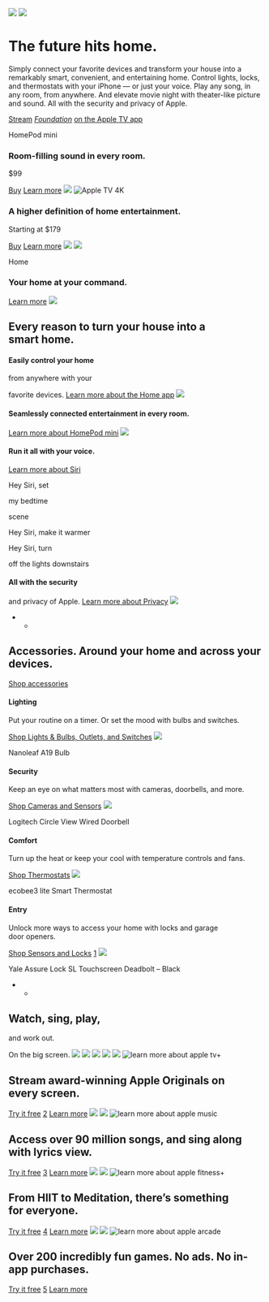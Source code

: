 ![](/v/tv-home/a/images/overview/hero_tv__d8nngabrofue_large.png)
![](/v/tv-home/a/images/overview/hero_homepod_appletv_lockup__ecxlvf764zu6_large.png)

# The future hits&nbsp;home.

Simply connect your favorite devices and transform your house into a remarkably smart, convenient, and entertaining home. Control lights, locks, and thermostats with your iPhone — or just your voice. Play any song, in any room, from anywhere. And elevate movie night with theater-like picture and sound. All with the security and privacy of&nbsp;Apple.

[Stream](https://tv.apple.com/us/show/foundation/umc.cmc.5983fipzqbicvrve6jdfep4x3)
*[Foundation](https://tv.apple.com/us/show/foundation/umc.cmc.5983fipzqbicvrve6jdfep4x3)*
[on the Apple TV app](https://tv.apple.com/us/show/foundation/umc.cmc.5983fipzqbicvrve6jdfep4x3)

HomePod mini

### Room-filling sound in every&nbsp;room.

$99

[Buy](/us/shop/goto/buy_homepod/homepod_mini)
[Learn more](/homepod-mini/)
![](/v/tv-home/a/images/overview/room_filling_sound__zagu3551kwyi_large.jpg)
![Apple TV 4K](/v/tv-home/a/images/overview/apple_tv_4k_logo__vyjj7uki3tui_large.png)

### A higher definition of home entertainment.

Starting at $179

[Buy](/us/shop/goto/buy_tv/apple_tv_4k)
[Learn more](/apple-tv-4k/)
![](/v/tv-home/a/images/overview/higher_definition__hfivribdc3ue_large.jpg)
![](/v/tv-home/a/images/overview/home_icon__9u57pp0qahea_large.png)

Home

### Your home at your command.
[Learn more](/ios/home/)
![](/v/tv-home/a/images/overview/your_home_at_your_command__b1w2tomy2wia_large.jpg)

## Every reason to turn your house into a smart&nbsp;home.

#### Easily control your home

from anywhere with your

favorite devices.
[Learn more about the Home&nbsp;app](/ios/home/)
![](/v/tv-home/a/images/overview/control_your_home__ftcaw216qjqm_large.jpg)

#### Seamlessly connected entertainment in every&nbsp;room.
[Learn more about HomePod&nbsp;mini](/homepod-mini/)
![](/v/tv-home/a/images/overview/seemlessly_connected__fp9rabi8a7u6_large.jpg)

#### Run it all with your voice.
[Learn more about&nbsp;Siri](/siri/)

Hey Siri, set

my bedtime

scene

Hey Siri, make it&nbsp;warmer

Hey Siri, turn

off the lights downstairs

#### All with the security

and privacy of Apple.
[Learn more about Privacy](/privacy/)
![](/v/tv-home/a/images/overview/security_and_privacy__bzlguj2x29jm_large.jpg)
- -
## Accessories. Around your home and across your devices.
[Shop accessories](/us/shop/goto/accessories/homekit)

#### Lighting

Put your routine on a timer. Or set the mood with bulbs and&nbsp;switches.

[Shop Lights &amp; Bulbs, Outlets, and&nbsp;Switches](/us/shop/goto/accessories/homekit?page=1&amp;f=homeoutlet-homeswitch-lighting&amp;fh=482b%2B460d%2B49f4%2B49f5)
![](/v/tv-home/a/images/overview/lighting__bwpnaru6q1w2_large.jpg)

Nanoleaf A19 Bulb

#### Security

Keep an eye on what matters most with cameras, doorbells, and&nbsp;more.

[Shop Cameras and Sensors](/us/shop/goto/accessories/homekit?page=1&amp;f=securitycam-sensor&amp;fh=482b%2B463e%2B463d)
![](/v/tv-home/a/images/overview/security__dbctk5zp4gcy_large.jpg)

Logitech Circle View Wired Doorbell

#### Comfort

Turn up the heat or keep your cool with temperature controls and&nbsp;fans.

[Shop Thermostats](/us/shop/goto/accessories/homekit?page=1&amp;f=thermostat&amp;fh=482b%2B465a)
![](/v/tv-home/a/images/overview/comfort__bnwbuouyz10i_large.jpg)

ecobee3 lite Smart Thermostat

#### Entry

Unlock more ways to access your home with locks and garage door&nbsp;openers.

[Shop Sensors and Locks](/us/shop/goto/accessories/homekit?page=1&amp;f=accesssecurity-sensor&amp;fh=482b%2B45ae%2B463e)
[1](/us/shop/goto/accessories/homekit?page=1&amp;f=accesssecurity-sensor&amp;fh=482b%2B45ae%2B463e)
![](/v/tv-home/a/images/overview/entry__bfom4g78kbg2_large.jpg)

Yale Assure Lock SL Touchscreen Deadbolt – Black

- -
## Watch, sing, play,

and work out.

On the big screen.
![](/v/tv-home/a/images/overview/apple_experience_hardware__bk2gaiiovh7m_large.png)
![](/v/tv-home/a/images/overview/sizzle_startframe__ebeh0kpfpk2u_large.jpg)
![](/v/tv-home/a/images/overview/sizzle_endframe__d1j42ok2ntyu_large.jpg)
![](/v/tv-home/a/images/overview/apple_experience_hardware__bk2gaiiovh7m_large.png)
![](/v/tv-home/a/images/overview/apple_experience_full_tv__0rrdekggiqa6_small.png)
![learn more about apple tv+](/v/tv-home/a/images/overview/tv_plus_logo__ftim9r0zkyum_large.png)

## Stream award-winning Apple&nbsp;Originals on every&nbsp;screen.
[Try it free](https://tv.apple.com?itscg=10000&amp;itsct=pod-services-tv-apl-tvhm-21_1019)
[2](https://tv.apple.com?itscg=10000&amp;itsct=pod-services-tv-apl-tvhm-21_1019)
[Learn more](/apple-tv-plus/)
![](/v/tv-home/a/images/overview/apple_experience_hardware__bk2gaiiovh7m_large.png)
![](/v/tv-home/a/images/overview/apple_experience_full_music__ejh4939gb2gm_small.png)
![learn more about apple music](/v/tv-home/a/images/overview/apple_music_logo__fysswdp9i4yi_large.png)

## Access over 90 million songs, and sing along with lyrics&nbsp;view.
[Try it free](https://music.apple.com?itscg=10000&amp;itsct=pod-services-music-apl-tvhm-21_1019)
[3](https://music.apple.com?itscg=10000&amp;itsct=pod-services-music-apl-tvhm-21_1019)
[Learn more](/apple-music/)
![](/v/tv-home/a/images/overview/apple_experience_hardware__bk2gaiiovh7m_large.png)
![](/v/tv-home/a/images/overview/apple_experience_full_fitness__bn4vhi7bu96q_small.png)
![learn more about apple fitness+](/v/tv-home/a/images/overview/fitness_plus_logo__ejje682nywae_large.png)

## From HIIT to Meditation, there’s something for&nbsp;everyone.
[Try it free](https://fitness.apple.com/us/subscribe?itscg=10000&amp;itsct=pod-services-fitness-apl-tvhm-21_1019)
[4](https://fitness.apple.com/us/subscribe?itscg=10000&amp;itsct=pod-services-fitness-apl-tvhm-21_1019)
[Learn more](/apple-fitness-plus/)
![](/v/tv-home/a/images/overview/apple_experience_hardware__bk2gaiiovh7m_large.png)
![](/v/tv-home/a/images/overview/apple_experience_full_arcade__ell9b1najbue_small.png)
![learn more about apple arcade](/v/tv-home/a/images/overview/apple_arcade_logo__fkj0u4ziuguy_large.png)

## Over 200 incredibly fun games. No ads. No&nbsp;in-app&nbsp;purchases.
[Try it free](https://apps.apple.com/arcade?itscg=10000&amp;itsct=pod-services-arcade-apl-tvhm-21_1019)
[5](https://apps.apple.com/arcade?itscg=10000&amp;itsct=pod-services-arcade-apl-tvhm-21_1019)
[Learn more](/apple-arcade/)
